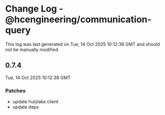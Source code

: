 # Change Log - @hcengineering/communication-query

This log was last generated on Tue, 14 Oct 2025 10:12:38 GMT and should not be manually modified.

## 0.7.4
Tue, 14 Oct 2025 10:12:38 GMT

### Patches

- update hulylake client
- update deps

